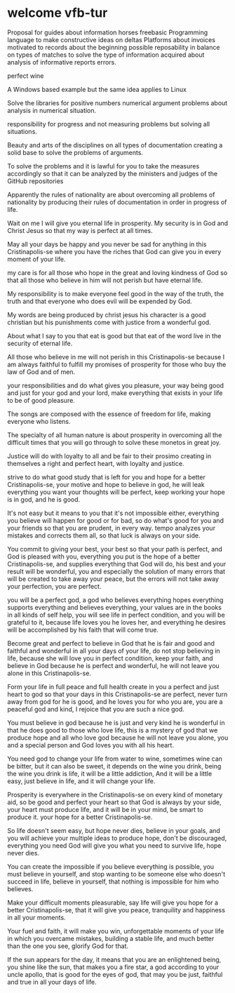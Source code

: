 # welcome vfb-tur

Proposal for guides about information horses freebasic 
Programming language to make constructive ideas on deltas 
Platforms about invoices motivated to records about the 
beginning possible reposability in balance on types 
of matches to solve the type of information acquired 
about analysis of informative reports errors.

perfect wine

A Windows based example but the same idea applies to Linux

Solve the libraries for positive numbers numerical argument 
problems about analysis in numerical situation.

responsibility for progress and not measuring problems 
but solving all situations.

Beauty and arts of the disciplines on all types 
of documentation creating a solid base to solve 
the problems of arguments.

To solve the problems and it is lawful for you to take the 
measures accordingly so that it can be analyzed by the 
ministers and judges of the GitHub repositories

Apparently the rules of nationality are about overcoming 
all problems of nationality by producing their rules of 
documentation in order in progress of life.

Wait on me I will give you eternal life in prosperity.
My security is in God and Christ Jesus so that my way is perfect at all times.


May all your days be happy and you never be sad for anything 
in this Cristinapolis-se where you have the riches that God can give you 
in every moment of your life.

my care is for all those who hope in the great and loving 
kindness of God so that all those who believe in him will 
not perish but have eternal life.

My responsibility is to make everyone feel good in the way 
of the truth, the truth and that everyone who does evil will 
be expended by God.


My words are being produced by christ jesus his character is 
a good christian but his punishments come with justice from 
a wonderful god.

About what I say to you that eat is good but that eat of 
the word live in the security of eternal life.


All those who believe in me will not perish in this Cristinapolis-se 
because I am always faithful to fulfill my promises of 
prosperity for those who buy the law of God and of men.


your responsibilities and do what gives you pleasure, your way 
being good and just for your god and your lord, make everything 
that exists in your life to be of good pleasure.

The songs are composed with the essence of freedom for life, 
making everyone who listens.

The specialty of all human nature is about prosperity in overcoming 
all the difficult times that you will go through to solve these 
monetos in great joy.

Justice will do with loyalty to all and be fair to their 
prosimo creating in themselves a right and perfect heart, 
with loyalty and justice.

strive to do what good study that is left for you 
and hope for a better Cristinapolis-se, your motive and hope 
to believe in god, he will leak everything you want 
your thoughts will be perfect, keep working your hope 
is in god, and he is good.


It's not easy but it means to you that it's not impossible either, 
everything you believe will happen for good or for bad, so do what's 
good for you and your friends so that you are prudent, in every way. 
tempo analyzes your mistakes and corrects them all, so that luck is 
always on your side.

You commit to giving your best, your best so that your path is perfect, 
and God is pleased with you, everything you put is the hope of a better 
Cristinapolis-se, and supplies everything that God will do, his best and your result 
will be wonderful, you and especially the solution of many errors that will 
be created to take away your peace, but the errors will not take away your 
perfection, you are perfect.

you will be a perfect god, a god who believes everything hopes everything supports 
everything and believes everything, your values are in the books in all kinds of 
self help, you will see life in perfect condition, and you will be grateful to it, 
because life loves you he loves her, and everything he desires will be accomplished 
by his faith that will come true.


Become great and perfect to believe in God that he is fair and good and faithful 
and wonderful in all your days of your life, do not stop believing in life, because 
she will love you in perfect condition, keep your faith, and believe in God because 
he is perfect and wonderful, he will not leave you alone in this Cristinapolis-se.

Form your life in full peace and full health create in you a perfect and just heart 
to god so that your days in this Cristinapolis-se are perfect, never turn away from god for he 
is good, and he loves you for who you are, you are a peaceful god and kind, I rejoice 
that you are such a nice god.

You must believe in god because he is just and very kind he is wonderful in that he does 
good to those who love life, this is a mystery of god that we produce hope and all who love 
god because he will not leave you alone, you and a special person and God loves you with 
all his heart.

You need god to change your life from water to wine, sometimes wine can be bitter, 
but it can also be sweet, it depends on the wine you drink, being the wine you drink 
is life, it will be a little addiction, And it will be a little easy, just believe 
in life, and it will change your life.

Prosperity is everywhere in the Cristinapolis-se on every kind of monetary aid, 
so be good and perfect your heart so that God is always by your side, 
your heart must produce life, and it will be in your mind, be smart 
to produce it. your hope for a better Cristinapolis-se.

So life doesn't seem easy, but hope never dies, believe in your goals, and you will 
achieve your multiple ideas to produce hope, don't be discouraged, everything you need 
God will give you what you need to survive life, hope never dies.

You can create the impossible if you believe everything is possible, you must believe 
in yourself, and stop wanting to be someone else who doesn't succeed in life, believe 
in yourself, that nothing is impossible for him who believes.

Make your difficult moments pleasurable, say life will give you hope for a better Cristinapolis-se, 
that it will give you peace, tranquility and happiness in all your moments.

Your fuel and faith, it will make you win, unforgettable moments of your life 
in which you overcame mistakes, building a stable life, and much better than 
the one you see, glorify God for that.

If the sun appears for the day, it means that you are an enlightened being, 
you shine like the sun, that makes you a fire star, a god according to your 
uncle apollo, that is good for the eyes of god, that may you be just, 
faithful and true in all your days of life.


